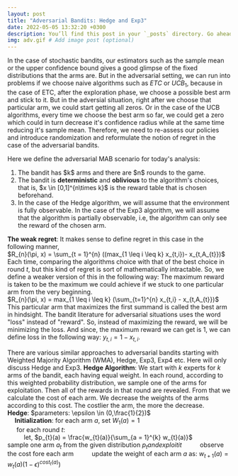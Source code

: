 ```yaml
---
layout: post
title: "Adversarial Bandits: Hedge and Exp3"
date: 2022-05-05 13:32:20 +0300
description: You’ll find this post in your `_posts` directory. Go ahead and edit it and re-build the site to see your changes. # Add post description (optional)
img: adv.gif # Add image post (optional)
---
```


In the case of stochastic bandits, our estimators such as the sample mean or the upper confidence bound gives a good glimpse of the fixed distributions that the arms are. But in the adversarial setting, we can run into problems if we choose naive algorithms such as $ETC$ or $UCB_{1}$, because in the case of ETC, after the exploration phase, we choose a possible best arm and stick to it. But in the adversial situation, right after we choose that particular arm, we could start getting all zeros. Or in the case of the UCB algorithms, every time we choose the best arm so far, we could get a zero which could in turn decrease it's confidence radius while at the same time reducing it's sample mean. Therefore, we need to re-assess our policies and introduce randomization and reformulate the notion of regret in the case of the adversarial bandits.  

Here we define the adversarial MAB scenario for today's analysis:
<ol>
  <li>The bandit has $k$ arms and there are $n$ rounds to the game. </li>
  <li>The bandit is <strong>deterministic</strong> and <strong>oblivious</strong> to the algorithm's choices, that is, $x \in [0,1]^{n\times k}$ is the reward table that is chosen beforehand.</li>
  <li>In the case of the Hedge algorithm, we will assume that the environment is fully observable. In the case of the Exp3 algorithm, we will assume that the algorithm is partially observable, i.e, the algorithm can only see the reward of the chosen arm.</li>
</ol>


<strong>The weak regret</strong>: It makes sense to define regret in this case in the following manner,  
$R_{n}(\pi, x) = \sum_{t = 1}^{n} ((max_{1 \leq i \leq k} x_{t,i})- x_{t,A_{t}})$    
Each time, comparing the algorithms choice with that of the best choice in round $t$, but this kind of regret is sort of mathematically intractable. So, we define a weaker version of this in the following way: The maximum reward is taken to be the maximum we could achieve if we stuck to one particular arm from the very beginning.    
$R_{n}(\pi, x) = max_{1 \leq i \leq k} (\sum_{t=1}^{n} x_{t,i} - x_{t,A_{t}})$   
This particular arm that maximizes the first summand is called the best arm in hindsight. The bandit literature for adversarial situations uses the word "loss" instead of "reward". So, instead of maximizing the reward, we will be minimizing the loss. And since, the maximum reward we can get is 1, we can define loss in the following way: $y_{t,i} = 1 - x_{t,i}$.    

There are various similar approaches to adversarial bandits starting with Weighted Majority Algorithm (WMA), Hedge, Exp3, Exp4 etc. Here will only discuss Hedge and Exp3. 
<strong>Hedge Algorithm</strong>: We start with $k$ experts for $k$ arms of the bandit, each having equal weight. In each round, according to this weighted probability distribution, we sample one of the arms for exploitation. Then all of the rewards in that round are revealed. From that we calculate the cost of each arm. We decrease the weights of the arms according to this cost. The costlier the arm, the more the decrease.    
$\textbf{Hedge}$: $parameters: \epsilon \in (0,\frac{1}{2})$    
$\quad \textbf{Initialization}:$ for each arm $a$, set $W_{1}(a) = 1$   
$\quad$ for each round $t$:    
$\quad\quad$ let, $p_{t}(a) = \frac{w_{t}(a)}{\sum_{a = 1}^{k} w_{t}(a)}$
$\quad\quad$ sample one arm $a_{t}$ from the given distribution $p_{t} and exploit it$ 
$\quad\quad$ observe the cost fore each arm
$\quad\quad$ update the weight of each arm $a$ as: $w_{t+1}(a) = w_{t}(a) (1-\epsilon)^{cost_{t}(a)})$



